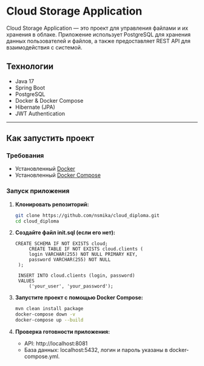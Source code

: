 # Cloud Storage Application

Cloud Storage Application — это проект для управления файлами и их хранения в облаке. Приложение использует PostgreSQL
для хранения данных пользователей и файлов, а также предоставляет REST API для взаимодействия с системой.

## **Технологии**

- Java 17
- Spring Boot
- PostgreSQL
- Docker & Docker Compose
- Hibernate (JPA)
- JWT Authentication

---

## **Как запустить проект**

### **Требования**

- Установленный [Docker](https://www.docker.com/)
- Установленный [Docker Compose](https://docs.docker.com/compose/)

### **Запуск приложения**

1. **Клонировать репозиторий:**
   ```bash
   git clone https://github.com/nsmika/cloud_diploma.git
   cd cloud_diploma
   
2. **Создайте файл init.sql (если его нет):**

       CREATE SCHEMA IF NOT EXISTS cloud;
            CREATE TABLE IF NOT EXISTS cloud.clients (
            login VARCHAR(255) NOT NULL PRIMARY KEY,
            password VARCHAR(255) NOT NULL
        );

        INSERT INTO cloud.clients (login, password)
        VALUES
            ('your_user', 'your_password');

3. **Запустите проект с помощью Docker Compose:**
   ```bash
   mvn clean install package
   docker-compose down -v
   docker-compose up --build

4. **Проверка готовности приложения:**
   - API: http://localhost:8081
   - База данных: localhost:5432, логин и пароль указаны в docker-compose.yml.

